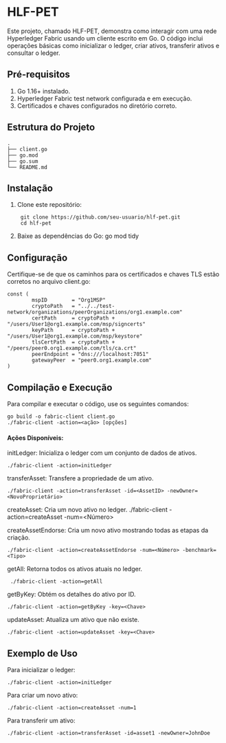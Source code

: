 # HLF-PET

Este projeto, chamado HLF-PET, demonstra como interagir com uma rede Hyperledger Fabric usando um cliente escrito em Go. O código inclui operações básicas como inicializar o ledger, criar ativos, transferir ativos e consultar o ledger.

## Pré-requisitos

1. Go 1.16+ instalado.
2. Hyperledger Fabric test network configurada e em execução.
3. Certificados e chaves configurados no diretório correto.

## Estrutura do Projeto

```plaintext
.
├── client.go
├── go.mod
├── go.sum
└── README.md
```
## Instalação

1. Clone este repositório:

        git clone https://github.com/seu-usuario/hlf-pet.git
        cd hlf-pet

2. Baixe as dependências do Go:
        go mod tidy

## Configuração

Certifique-se de que os caminhos para os certificados e chaves TLS estão corretos no arquivo client.go:

    const (
            mspID        = "Org1MSP"
            cryptoPath   = "../../test-network/organizations/peerOrganizations/org1.example.com"
            certPath     = cryptoPath + "/users/User1@org1.example.com/msp/signcerts"
            keyPath      = cryptoPath + "/users/User1@org1.example.com/msp/keystore"
            tlsCertPath  = cryptoPath + "/peers/peer0.org1.example.com/tls/ca.crt"
            peerEndpoint = "dns:///localhost:7051"
            gatewayPeer  = "peer0.org1.example.com"
    )

## Compilação e Execução
Para compilar e executar o código, use os seguintes comandos:

    go build -o fabric-client client.go
    ./fabric-client -action=<ação> [opções]

#### Ações Disponíveis:

initLedger: Inicializa o ledger com um conjunto de dados de ativos.

    ./fabric-client -action=initLedger

transferAsset: Transfere a propriedade de um ativo.

    ./fabric-client -action=transferAsset -id=<AssetID> -newOwner=<NovoProprietário>
 
createAsset: Cria um novo ativo no ledger.
    ./fabric-client -action=createAsset -num=<Número>

createAssetEndorse: Cria um novo ativo mostrando todas as etapas da criação.

    ./fabric-client -action=createAssetEndorse -num=<Número> -benchmark=<Tipo>

getAll: Retorna todos os ativos atuais no ledger.

     ./fabric-client -action=getAll

getByKey: Obtém os detalhes do ativo por ID.

    ./fabric-client -action=getByKey -key=<Chave>

updateAsset: Atualiza um ativo que não existe.

    ./fabric-client -action=updateAsset -key=<Chave>

## Exemplo de Uso

Para inicializar o ledger:

    ./fabric-client -action=initLedger

Para criar um novo ativo:

    ./fabric-client -action=createAsset -num=1

Para transferir um ativo:

    ./fabric-client -action=transferAsset -id=asset1 -newOwner=JohnDoe
